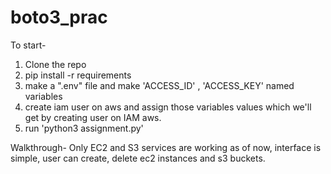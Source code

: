 # boto3_prac

To start-
1. Clone the repo
2. pip install -r requirements
3. make a ".env" file and make 'ACCESS_ID' , 'ACCESS_KEY' named variables
4. create iam user on aws and assign those variables values which we'll get by creating user on IAM aws.
5. run 'python3 assignment.py'

Walkthrough-
Only EC2 and S3 services are working as of now, interface is simple, user can create, delete ec2 instances and s3 buckets. 
